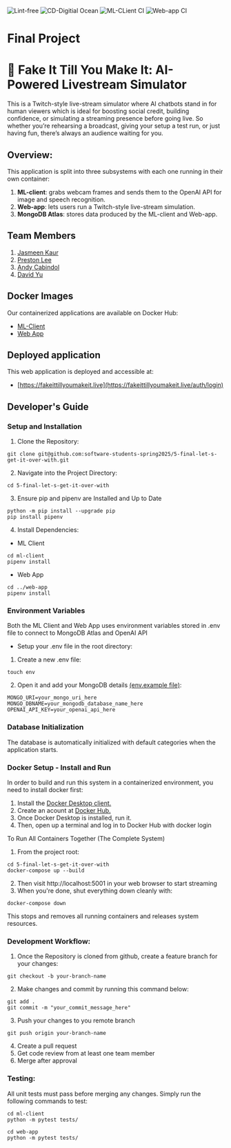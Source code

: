 ![Lint-free](https://github.com/software-students-spring2025/5-final-let-s-get-it-over-with/actions/workflows/lint.yml/badge.svg)
![CD-Digitial Ocean](https://github.com/software-students-spring2025/5-final-let-s-get-it-over-with/actions/workflows/deploy.yml/badge.svg)
![ML-CLient CI](https://github.com/software-students-spring2025/5-final-let-s-get-it-over-with/actions/workflows/ml-client.yml/badge.svg)
![Web-app CI](https://github.com/software-students-spring2025/5-final-let-s-get-it-over-with/actions/workflows/web-app.yml/badge.svg)
# Final Project

# 👾 Fake It Till You Make It: AI-Powered Livestream Simulator

This is a Twitch-style live-stream simulator where AI chatbots stand in for human viewers 
which is ideal for boosting social credit, building confidence, or simulating a streaming presence before going live.
So whether you’re rehearsing a broadcast, giving your setup a test run, or just having fun, there’s always an audience waiting for you.

## Overview:

This application is split into three subsystems with each one running in their own container:

1. **ML-client**: grabs webcam frames and sends them to the OpenAI API for image and speech recognition.
2. **Web-app**: lets users run a Twitch-style live-stream simulation.
3. **MongoDB Atlas**: stores data produced by the ML-client and Web-app.

## Team Members

1. [Jasmeen Kaur](https://github.com/jk7297)
2. [Preston Lee](https://github.com/prestonglee0805)
3. [Andy Cabindol](https://github.com/andycabindol)
4. [David Yu](https://github.com/DavidYu00)

## Docker Images

Our containerized applications are available on Docker Hub:

- [ML-Client](https://hub.docker.com/r/jasmeen30/fake-it-till-you-make-it-ml-client)
- [Web App](https://hub.docker.com/r/jasmeen30/fake-it-till-you-make-it-web-app)

## Deployed application

This web application is deployed and accessible at:
- [https://fakeittillyoumakeit.live](https://fakeittillyoumakeit.live/auth/login)

## Developer's Guide

### Setup and Installation

1. Clone the Repository:
```
git clone git@github.com:software-students-spring2025/5-final-let-s-get-it-over-with.git
```
2. Navigate into the Project Directory:
```
cd 5-final-let-s-get-it-over-with
```
3. Ensure pip and pipenv are Installed and Up to Date
```
python -m pip install --upgrade pip
pip install pipenv
```
4. Install Dependencies:
- ML Client
```
cd ml-client
pipenv install
```
- Web App
```
cd ../web-app
pipenv install
```

### Environment Variables

Both the ML Client and Web App uses environment variables stored in .env file to connect to MongoDB Atlas and OpenAI API

- Setup your .env file in the root directory:
1. Create a new .env file:
```
touch env
```
2. Open it and add your MongoDB details [(env.example file)]():
```
MONGO_URI=your_mongo_uri_here
MONGO_DBNAME=your_mongodb_database_name_here
OPENAI_API_KEY=your_openai_api_here
```

### Database Initialization

The database is automatically initialized with default categories when the application starts.

### Docker Setup - Install and Run

In order to build and run this system in a containerized environment, you need to install docker first:

1. Install the [Docker Desktop client.](https://www.docker.com/products/docker-desktop/)
2. Create an acount at [Docker Hub.](https://hub.docker.com)
3. Once Docker Desktop is installed, run it.
4. Then, open up a terminal and log in to Docker Hub with docker login

To Run All Containers Together (The Complete System)

1. From the project root:
```
cd 5-final-let-s-get-it-over-with
docker-compose up --build
```
2. Then visit http://localhost:5001 in your web browser to start streaming
3. When you're done, shut everything down cleanly with:
```
docker-compose down
```
This stops and removes all running containers and releases system resources.

### Development Workflow:

1. Once the Repository is cloned from github, create a feature branch for your changes:
```
git checkout -b your-branch-name
```
2. Make changes and commit by running this command below:
```
git add .
git commit -m "your_commit_message_here"
```
3. Push your changes to you remote branch
```
git push origin your-branch-name
```
4. Create a pull request
5. Get code review from at least one team member
6. Merge after approval

### Testing:

All unit tests must pass before merging any changes. Simply run the following commands to test:
```
cd ml-client
python -m pytest tests/

cd web-app
python -m pytest tests/
```

